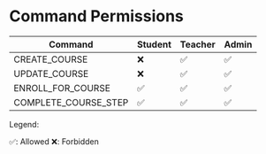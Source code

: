# Command Permissions 

| Command                 | Student | Teacher | Admin |
|-------------------------|---------|---------|-------|
| CREATE_COURSE           | ❌       | ✅       | ✅     |
| UPDATE_COURSE           | ❌       | ✅       | ✅     |
| ENROLL_FOR_COURSE       | ✅       | ✅       | ✅     |
| COMPLETE_COURSE_STEP    | ✅       | ✅       | ✅     |


Legend:

✅: Allowed
❌: Forbidden
